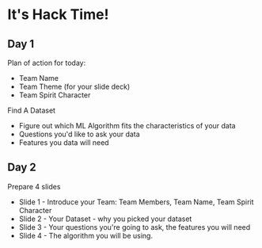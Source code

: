 # It's Hack Time!

## Day 1

Plan of action for today:

* Team Name
* Team Theme (for your slide deck)
* Team Spirit Character

Find A Dataset

* Figure out which ML Algorithm fits the characteristics of your data
* Questions you'd like to ask your data
* Features you data will need

## Day 2

Prepare 4 slides

* Slide 1 - Introduce your Team: Team Members, Team Name, Team Spirit Character
* Slide 2 - Your Dataset - why you picked your dataset
* Slide 3 - Your questions you're going to ask, the features you will need
* Slide 4 - The algorithm you will be using.

